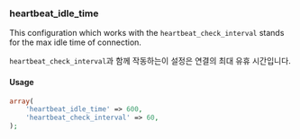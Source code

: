 ### heartbeat_idle_time

This configuration which works with the `heartbeat_check_interval` stands for the max idle time of connection.

`heartbeat_check_interval`과 함께 작동하는이 설정은 연결의 최대 유휴 시간입니다.

#### Usage 

```php
array(
    'heartbeat_idle_time' => 600,
	'heartbeat_check_interval' => 60,
);
```
